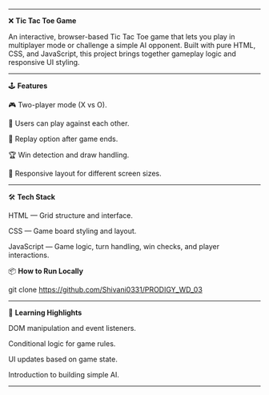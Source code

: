 __________________________________________________________________________________________________________________________________________________________________________________________

❌ **Tic Tac Toe Game**

An interactive, browser-based Tic Tac Toe game that lets you play in multiplayer mode or challenge a simple AI opponent. 
Built with pure HTML, CSS, and JavaScript, this project brings together gameplay logic and responsive UI styling.

__________________________________________________________________________________________________________________________________________________________________________________________

🕹️ **Features**

🎮 Two-player mode (X vs O).

🤖 Users can play against each other.

🔁 Replay option after game ends.

🏆 Win detection and draw handling.

📱 Responsive layout for different screen sizes.

__________________________________________________________________________________________________________________________________________________________________________________________

🛠 **Tech Stack**

HTML — Grid structure and interface.

CSS — Game board styling and layout.

JavaScript — Game logic, turn handling, win checks, and player interactions.


📦 **How to Run Locally**

git clone https://github.com/Shivani0331/PRODIGY_WD_03

__________________________________________________________________________________________________________________________________________________________________________________________

🎯 **Learning Highlights**

DOM manipulation and event listeners.

Conditional logic for game rules.

UI updates based on game state.

Introduction to building simple AI.

__________________________________________________________________________________________________________________________________________________________________________________________
